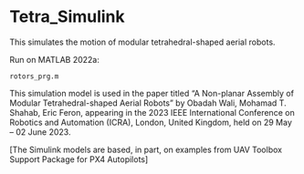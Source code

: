 # Tetra_Simulink

This simulates the motion of modular tetrahedral-shaped aerial robots.

Run on MATLAB 2022a:

```
rotors_prg.m
```

This simulation model is used in the paper titled “A Non-planar Assembly of Modular Tetrahedral-shaped Aerial Robots” by Obadah Wali, Mohamad T. Shahab, Eric Feron, appearing in the 2023 IEEE International Conference on Robotics and Automation (ICRA), London, United Kingdom, held on 29 May – 02 June 2023. 

[The Simulink models are based, in part, on examples from UAV Toolbox Support Package for PX4 Autopilots]
